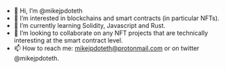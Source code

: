 - 👋 Hi, I’m @mikejpdoteth
- 👀 I’m interested in blockchains and smart contracts (in particular NFTs).
- 🌱 I’m currently learning Solidity, Javascript and Rust.
- 💞️ I’m looking to collaborate on any NFT projects that are technically interesting at the smart contract level.
- 📫 How to reach me: mikejpdoteth@protonmail.com or on twitter @mikejpdoteth.

<!---
mikejpdoteth/mikejpdoteth is a ✨ special ✨ repository because its `README.md` (this file) appears on your GitHub profile.
You can click the Preview link to take a look at your changes.
--->
